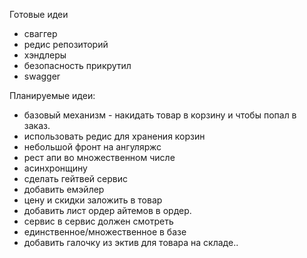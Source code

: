 Готовые идеи
- сваггер
- редис репозиторий
- хэндлеры
- безопасность прикрутил
- swagger

Планируемые идеи:
- базовый механизм - накидать товар в корзину и чтобы попал в заказ.
- использовать редис для хранения корзин
- небольшой фронт на ангуляржс
- рест апи во множественном числе
- асинхронщину
- сделать гейтвей сервис
- добавить емэйлер
- цену и скидки заложить в товар
- добавить лист ордер айтемов в ордер.
- сервис в сервис должен смотреть
- единственное/множественное в базе
- добавить галочку из эктив для товара на складе..
